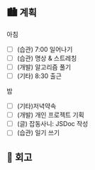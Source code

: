 ## 🏙️ 계획

아침

- [ ] (습관) 7:00 일어나기
- [ ] (습관) 명상 & 스트레칭
- [ ] (개발) 알고리즘 풀기
- [ ] (기타) 8:30 출근

밤

- [ ] (기타)저녁약속
- [ ] (개발) 개인 프로젝트 기획
- [ ] (글) 잡동사니: JSDoc 작성
- [ ] (습관) 일기 쓰기

## 🌆 회고
